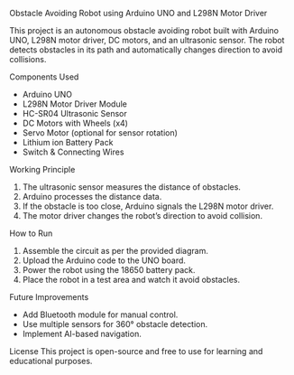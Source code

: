 Obstacle Avoiding Robot using Arduino UNO and L298N Motor Driver

This project is an autonomous obstacle avoiding robot built with Arduino UNO, L298N motor driver, DC motors, and an ultrasonic sensor. The robot detects obstacles in its path and automatically changes direction to avoid collisions.


Components Used
- Arduino UNO  
- L298N Motor Driver Module  
- HC-SR04 Ultrasonic Sensor  
- DC Motors with Wheels (x4)  
- Servo Motor (optional for sensor rotation)  
- Lithium ion Battery Pack   
- Switch & Connecting Wires  


Working Principle
1. The ultrasonic sensor measures the distance of obstacles.  
2. Arduino processes the distance data.  
3. If the obstacle is too close, Arduino signals the L298N motor driver.  
4. The motor driver changes the robot’s direction to avoid collision.  

How to Run
1. Assemble the circuit as per the provided diagram.  
2. Upload the Arduino code to the UNO board.  
3. Power the robot using the 18650 battery pack.  
4. Place the robot in a test area and watch it avoid obstacles.  

Future Improvements
- Add Bluetooth module for manual control.  
- Use multiple sensors for 360° obstacle detection.  
- Implement AI-based navigation.  

License
This project is open-source and free to use for learning and educational purposes.
